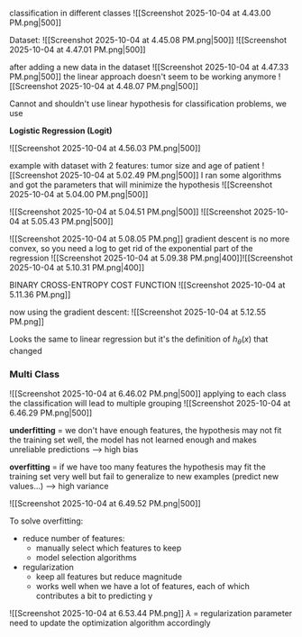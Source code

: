 classification in different classes
![[Screenshot 2025-10-04 at 4.43.00 PM.png|500]]

Dataset:
![[Screenshot 2025-10-04 at 4.45.08 PM.png|500]]
![[Screenshot 2025-10-04 at 4.47.01 PM.png|500]]

after adding a new data in the dataset
![[Screenshot 2025-10-04 at 4.47.33 PM.png|500]]
 the linear approach doesn't seem to be working anymore
![[Screenshot 2025-10-04 at 4.48.07 PM.png|500]]

Cannot and shouldn't use linear hypothesis for classification problems, we use

**Logistic Regression (Logit)**

![[Screenshot 2025-10-04 at 4.56.03 PM.png|500]]

example with dataset with 2 features: tumor size and age of patient
![[Screenshot 2025-10-04 at 5.02.49 PM.png|500]]
I ran some algorithms and got the parameters that will minimize the hypothesis
![[Screenshot 2025-10-04 at 5.04.00 PM.png|500]]

![[Screenshot 2025-10-04 at 5.04.51 PM.png|500]]
![[Screenshot 2025-10-04 at 5.05.43 PM.png|500]]


![[Screenshot 2025-10-04 at 5.08.05 PM.png]]
gradient descent is no more convex, so you need a log to get rid of the exponential part of the regression
![[Screenshot 2025-10-04 at 5.09.38 PM.png|400]]![[Screenshot 2025-10-04 at 5.10.31 PM.png|400]]

BINARY CROSS-ENTROPY COST FUNCTION
![[Screenshot 2025-10-04 at 5.11.36 PM.png]]

now using the gradient descent:
![[Screenshot 2025-10-04 at 5.12.55 PM.png]]

Looks the same to linear regression but it's the definition of $h_\theta(x)$ that changed

### Multi Class
![[Screenshot 2025-10-04 at 6.46.02 PM.png|500]]
applying to each class the classification will lead to multiple grouping
![[Screenshot 2025-10-04 at 6.46.29 PM.png|500]]

**underfitting** = we don't have enough features, the hypothesis may not fit the training set well, the model has not learned enough and makes unreliable predictions --> high bias

**overfitting** = if we have too many features the hypothesis may fit the training set very well but fail to generalize to new examples (predict new values...) --> high variance

![[Screenshot 2025-10-04 at 6.49.52 PM.png|500]]

To solve overfitting:
- reduce number of features: 
	- manually select which features to keep
	- model selection algorithms
- regularization
	- keep all features but reduce magnitude
	- works well when we have a lot of features, each of which contributes a bit to predicting y

![[Screenshot 2025-10-04 at 6.53.44 PM.png]]
$\lambda$ = regularization parameter
need to update the optimization algorithm accordingly

